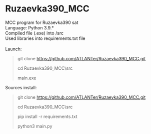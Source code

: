 # Ruzaevka390_MCC
MCC program for Ruzaevka390 sat\
Language: Python 3.9.*\
Compiled file (.exe) into /src\
Used libraries into requirements.txt file\
\
Launch:
> git clone https://github.com/ATLANTer/Ruzaevka390_MCC.git
>
> cd Ruzaevka390_MCC\src
>
> main.exe

Sources install:
> git clone https://github.com/ATLANTer/Ruzaevka390_MCC.git
>
> cd Ruzaevka390_MCC\src
> 
> pip install -r requirements.txt
> 
> python3 main.py
